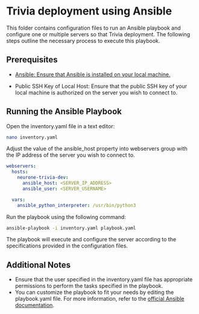 # Trivia deployment using Ansible
This folder contains configuration files to run an Ansible playbook and configure one or multiple servers so that Trivia deployment. The following steps outline the necessary process to execute this playbook.

## Prerequisites
* [Ansible: Ensure that Ansible is installed on your local machine.](https://docs.ansible.com/ansible/latest/installation_guide/index.html)

* Public SSH Key of Local Host: Ensure that the public SSH key of your local machine is authorized on the server you wish to connect to.

## Running the Ansible Playbook
Open the inventory.yaml file in a text editor:
```bash
nano inventory.yaml
```

Adjust the value of the ansible_host property into webservers group with the IP address of the server you wish to connect to.
```yaml
webservers:
  hosts:
    neurone-trivia-dev:
      ansible_host: <SERVER_IP_ADDRESS>
      ansible_user: <SERVER_USERNAME>

  vars:
    ansible_python_interpreter: /usr/bin/python3
```
Run the playbook using the following command:
```bash
ansible-playbook -i inventory.yaml playbook.yaml
```
The playbook will execute and configure the server according to the specifications provided in the configuration files.

## Additional Notes

* Ensure that the user specified in the inventory.yaml file has appropriate permissions to perform the tasks specified in the playbook.
* You can customize the playbook to fit your needs by editing the playbook.yaml file. For more information, refer to the [official Ansible documentation](https://docs.ansible.com/).
